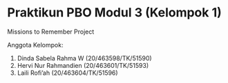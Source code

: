 # Praktikun PBO Modul 3 (Kelompok 1)

Missions to Remember Project

Anggota Kelompok:
1. Dinda Sabela Rahma W						(20/463598/TK/51590)
2. Hervi Nur Rahmandien						(20/463601/TK/51593)
3. Laili Rofi’ah							    (20/463604/TK/51596)


